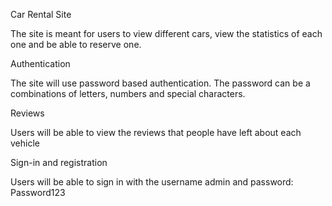 Car Rental Site

The site is meant for users to view different cars, view the statistics of each one and be able to reserve one. 

Authentication

The site will use password based authentication. The password can be a combinations of letters, numbers and special characters.

Reviews

Users will be able to view the reviews that people have left about each vehicle

Sign-in and registration

Users will be able to sign in with the username admin and password: Password123
